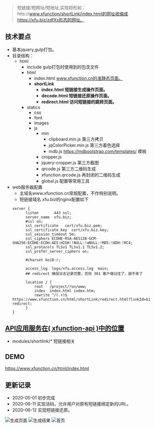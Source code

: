 
> 短链接/短网址/短地址,实现将形如：htts://www.xfunction/shortLink/index.html的网址收缩成https://xfu.biz/zdfXs形态的网址。

## 技术要点
* 基本jquery,gulp打包。
* 目录结构：
  * html
    * include  gulp打包时使用到的包含文件
    * html
      * index.html www.xfunction.cn的准静态页面。
      * **shortLink**
        * **index.html 短链接生成操作页面。**
        * **decode.html 短链接还原操作页面。**
        * **redirect.html  访问短链接的跳转页面。**
    * statics
      * css
      * font
      * images
      * js
        * min
          * clipboard.min.js 第三方拷贝
          * jqColorPicker.min.js 第三方着色选择
          * mdb.js https://mdbootstrap.com/templates/ 模板
        * cropper.js
        * jquery-cropper.js 第三方截图
        * qrcode.js 第三方二维码生成
        * xfunction.qrcode.js  再封闭的二维码生成
        * global.js  配置等常用工具
* web服务器配置
  * 主域名www.xfunction.cn常规配置，不作特别说明。
  * 短链接域名 xfu.biz的nginx配置如下
  ```
  server {
        listen       443 ssl;
        server_name  xfu.biz;
        #ssl on;
        ssl_certificate   cert/xfu.biz.pem;
        ssl_certificate_key  cert/xfu.biz.key;
        ssl_session_timeout 5m;
        ssl_ciphers ECDHE-RSA-AES128-GCM-SHA256:ECDHE:ECDH:AES:HIGH:!NULL:!aNULL:!MD5:!ADH:!RC4;
        ssl_protocols TLSv1 TLSv1.1 TLSv1.2;
        ssl_prefer_server_ciphers on;

        #charset koi8-r;

        access_log  logs/xfu.access.log  main;
        ## redirect 确保日志记录完整，否则 301 客户端记住了，就不来了

        location / {
            root   /project/run/www;
            index  index.html index.htm;
            rewrite ^/(.+)$ https://www.xfunction.cn/html/shortLink/redirect.html?linkId=$1 redirect;
        }
  }

  ```
 

## [API应用服务在( xfunction-api )中的位置](https://github.com/KelvinDong/xfunction-api)

* modules/shortlink/* 短链接相关

## DEMO

  https://www.xfunction.cn/html/index.html

## 更新记录

* 2020-05-01 初步完成
* 2020-06-11 实现活码，允许用户对原有短链接绑定新的URL。
* 2020-06-12 实现短链接还原。
 
 ![生成页面](https://acebridge2019.oss-cn-shanghai.aliyuncs.com/201910/x/%E5%BE%AE%E4%BF%A1%E6%88%AA%E5%9B%BE_20200608150651.png)
![生成结果](https://acebridge2019.oss-cn-shanghai.aliyuncs.com/201910/x/%E5%BE%AE%E4%BF%A1%E6%88%AA%E5%9B%BE_20200608150830.png)
![首页](https://acebridge2019.oss-cn-shanghai.aliyuncs.com/201910/x/%E5%BE%AE%E4%BF%A1%E6%88%AA%E5%9B%BE_20200608150558.png)